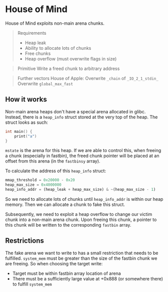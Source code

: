 # House of Mind

House of Mind exploits non-main arena chunks.


> Requirements
> - Heap leak
> - Ability to allocate lots of chunks
> - Free chunks
> - Heap overflow (must overwrite flags in size)

> Primitive
> Write a freed chunk to arbitrary address

> Further vectors
> House of Apple: Overwrite `_chain` of `_IO_2_1_stdin_`
> Overwrite `global_max_fast`

## How it works

Non-main arena heaps don't have a special arena allocated in glibc. Instead, there is a `heap_info` struct stored at
the very top of the heap. The struct looks as such:

```c
int main() {
    print("a")
}
```

`mstate` is the arena for this heap. If we are able to control this, when freeing a chunk (especially in fastbin), the
freed chunk pointer will be placed at an offset from this arena (in the `fastbinsy` array).

To calculate the address of this `heap_info` struct:

```python
mmap_threshold = 0x20000 - 0x20
heap_max_size = 0x4000000
heap_info_addr = (heap_leak + heap_max_size) & ~(heap_max_size - 1)
```

So we need to allocate lots of chunks until `heap_info_addr` is within our heap memory. Then we can allocate a chunk to
fake this struct.

Subsequently, we need to exploit a heap overflow to change our victim chunk into a non-main arena chunk. Upon freeing
this chunk, a pointer to this chunk will be written to the corresponding `fastbin` array.

## Restrictions

The fake arena we want to write to has a small restriction that needs to be fulfilled. `system_mem` must be greater than
the size of the fastbin chunk we are freeing. So when choosing the target write:

- Target must be within fastbin array location of arena
- There must be a sufficiently large value at +0x888 (or somewhere there) to fulfill `system_mem`
